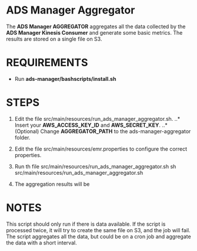 # ADS Manager Aggregator

The **ADS Manager AGGREGATOR** aggregates all the data collected by the
**ADS Manager Kinesis Consumer** and generate some basic metrics.
 The results are stored on a single file on S3.

# REQUIREMENTS
 + Run **ads-manager/bashscripts/install.sh**

# STEPS
 1. Edit the file src/main/resources/run_ads_manager_aggregator.sh.
   ..* Insert your **AWS_ACCESS_KEY_ID** and **AWS_SECRET_KEY**.
   ..* (Optional) Change **AGGREGATOR_PATH** to the ads-manager-aggregator folder.

 2. Edit the file src/main/resources/emr.properties to configure the correct properties.

 3. Run th file src/main/resources/run_ads_manager_aggregator.sh
        sh src/main/resources/run_ads_manager_aggregator.sh

 4. The aggregation results will be


# NOTES
   This script should only run if there is data available.
   If the script is processed twice, it will try to create the same file on S3, and the job will fail.
   The script aggregates all the data, but could be on a cron job and aggregate the data
   with a short interval.



